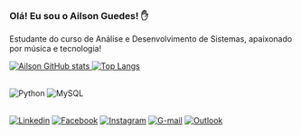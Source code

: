 ### Olá! Eu sou o Ailson Guedes! ✋



Estudante do curso de Análise e Desenvolvimento de Sistemas, apaixonado por música e tecnologia!

[![Ailson GitHub stats](https://github-readme-stats.vercel.app/api?username=ailsonguedes&show_icons=true&theme=cobalt) ![Top Langs](https://github-readme-stats.vercel.app/api/top-langs/?username=ailsonguedes&layout=compact)](https://github.com/anuraghazra/github-readme-stats)


<div style="display: inline_block"><br/>
    <img alt="Python" alt="python" src="https://img.shields.io/badge/Python-3776AB?style=for-the-badge&logo=python&logoColor=white"/>
    <img alt="MySQL" alt="mysql" src="https://img.shields.io/badge/MySQL-00000F?style=for-the-badge&logo=mysql&logoColor=white"/>
</div><br/>


[![Linkedin](https://img.shields.io/badge/LinkedIn-0077B5?style=for-the-badge&logo=linkedin&logoColor=white)](https://www.linkedin.com/in/ailson-guedes-059795149/)
[![Facebook](https://img.shields.io/badge/Facebook-1877F2?style=for-the-badge&logo=facebook&logoColor=white)](https://www.facebook.com/ailsong)
[![Instagram](https://img.shields.io/badge/Instagram-E4405F?style=for-the-badge&logo=instagram&logoColor=white)](https://www.instagram.com/ailson_guedes/)
[![G-mail](https://img.shields.io/badge/Gmail-D14836?style=for-the-badge&logo=gmail&logoColor=white)](mailto:ailsonsixseven@gmail.com)
[![Outlook](https://img.shields.io/badge/Microsoft_Outlook-0078D4?style=for-the-badge&logo=microsoft-outlook&logoColor=white)](mailto:ailsonlfonseca@outlook.com)

